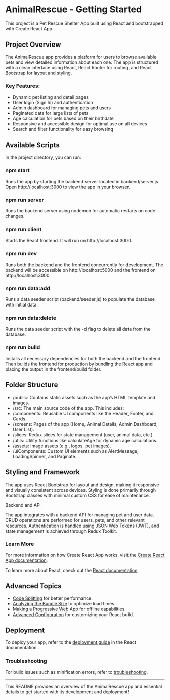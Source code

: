 # AnimalRescue - Getting Started

This project is a Pet Rescue Shelter App built using React and bootstrapped with Create React App.

## Project Overview

The AnimalRescue app provides a platform for users to browse available pets and view detailed information about each one. The app is structured with a clean interface using React, React Router for routing, and React Bootstrap for layout and styling.

### Key Features:

- Dynamic pet listing and detail pages
-	User login (Sign In) and authentication
-	Admin dashboard for managing pets and users
-	Paginated data for large lists of pets
-	Age calculation for pets based on their birthdate
-	Responsive and accessible design for optimal use on all devices
-	Search and filter functionality for easy browsing

## Available Scripts

In the project directory, you can run:

### npm start

Runs the app by starting the backend server located in backend/server.js.
Open http://localhost:3000 to view the app in your browser.

### npm run server

Runs the backend server using nodemon for automatic restarts on code changes.

### npm run client

Starts the React frontend. It will run on http://localhost:3000.

### npm run dev

Runs both the backend and the frontend concurrently for development.
The backend will be accessible on http://localhost:5000 and the frontend on http://localhost:3000.

### npm run data:add

Runs a data seeder script (backend/seeder.js) to populate the database with initial data.

### npm run data:delete

Runs the data seeder script with the -d flag to delete all data from the database.

### npm run build

Installs all necessary dependencies for both the backend and the frontend. Then builds the frontend for production by bundling the React app and placing the output in the frontend/build folder.

## Folder Structure

-	/public: Contains static assets such as the app’s HTML template and images.
-	/src: The main source code of the app. This includes:
-	/components: Reusable UI components like the Header, Footer, and Cards.
-	/screens: Pages of the app (Home, Animal Details, Admin Dashboard, User List).
-	/slices: Redux slices for state management (user, animal data, etc.).
-	/utils: Utility functions like calculateAge for dynamic age calculations.
-	/assets: Image assets (e.g., logos, pet images).
-	/uiComponents: Custom UI elements such as AlertMessage, LoadingSpinner, and Paginate.

## Styling and Framework

The app uses React Bootstrap for layout and design, making it responsive and visually consistent across devices. Styling is done primarily through Bootstrap classes with minimal custom CSS for ease of maintenance.

Backend and API

The app integrates with a backend API for managing pet and user data. CRUD operations are performed for users, pets, and other relevant resources. Authentication is handled using JSON Web Tokens (JWT), and state management is achieved through Redux Toolkit.

### Learn More

For more information on how Create React App works, visit the [Create React App documentation](https://facebook.github.io/create-react-app/docs/getting-started).

To learn more about React, check out the [React documentation](https://reactjs.org/).

## Advanced Topics

- [Code Splitting](https://facebook.github.io/create-react-app/docs/code-splitting) for better performance.
- [Analyzing the Bundle Size](https://facebook.github.io/create-react-app/docs/analyzing-the-bundle-size) to optimize load times.
- [Making a Progressive Web App](https://facebook.github.io/create-react-app/docs/making-a-progressive-web-app) for offline capabilities.
- [Advanced Configuration](https://facebook.github.io/create-react-app/docs/advanced-configuration) for customizing your React build.

## Deployment

To deploy your app, refer to the [deployment guide](https://facebook.github.io/create-react-app/docs/deployment) in the React documentation.

### Troubleshooting

For build issues such as minification errors, refer to [troubleshooting](https://facebook.github.io/create-react-app/docs/troubleshooting#npm-run-build-fails-to-minify).

---

This README provides an overview of the AnimalRescue app and essential details to get started with its development and deployment!